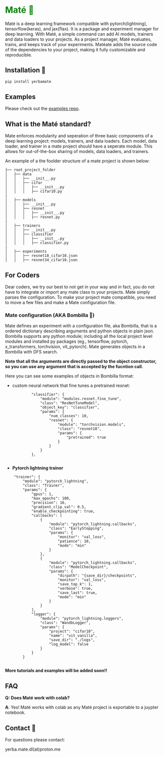 <h1 style="color:green"><span style="color:green">Maté 🧉</span></h1>

Maté is a deep learning framework compatible with pytorch(lightning), tensorflow(keras), and jax(flax). It is a package and experiment manager for deep learning. With Maté, a simple command can add AI models, trainers and data loaders to your projects. As a project manager, Maté evaluates, trains, and keeps track of your experiments. Matéate adds the source code of the dependencies to your project, making it fully customizable and reproducible.


## Installation 🔌

```bash
pip install yerbamate
```

## Examples

Please check out the [examples repo](https://github.com/ilex-paraguariensis/examples/).



## What is the Maté standard?
Mate enforces modularity and seperation of three basic components of a deep learning project: models, trainers, and data loaders. Each model, data loader, and trainer in a mate project should have a seperate module. This allows for out-of-the-box sharing of models, data loaders, and trainers. 

An example of a the foolder structure of a mate project is shown below:

```
├── root_project_folder
│   ├── data
│   │   ├── __init__.py
│   │   ├── cifar
│   │   │   ├── __init__.py
│   │   │   ├── cifar10.py
|
│   ├── models
│   │   ├── __init__.py
│   │   ├── resnet
│   │   │   ├── __init__.py
│   │   │   ├── resnet.py
|
│   ├── trainers
│   │   ├── __init__.py
│   │   ├── classifier
│   │   │   ├── __init__.py
│   │   │   ├── classifier.py
|
│   ├── experiments
│   │   ├── resnet18_cifar10.json
│   │   ├── resnet34_cifar10.json

```




## For Coders
Dear coders, we try our best to not get in your way and in fact, you do not have to integrate or import any mate class to your projects. Mate simply parses the configuration. To make your project mate compatible, you need to move a few files and make a Mate configuration file. 

### Mate configuration (AKA Bombilla 🧉)
Mate defines an experiment with a configuration file, aka Bombilla, that is a ordered dictionary describing arguments and python objects in plain json. Bombilla supports any python module; including all the local project level modules and installed py packages (eg., tensorflow, pytorch, x_transformers, torchvision, vit_pytorch). Mate generates objects in a Bombilla with DFS search. 

**Note that all the arguments are directly passed to the object constructor, so you can use any argument that is accepted by the fucntion call.**

Here you can see some examples of objects in Bombilla format:
* custom neural network that fine tunes a pretrained resnet:
```
            "classifier": {
                "module": "modules.resnet.fine_tune",
                "class": "ResNetTuneModel",
                "object_key": "classifier",
                "params": {
                    "num_classes": 10,
                    "resnet": {
                        "module": "torchvision.models",
                        "class": "resnet18",
                        "params": {
                            "pretrained": true
                        }
                    }
                }
            },


```
* **Pytorch lightning trainer**

```
    "trainer": {
        "module": "pytorch_lightning",
        "class": "Trainer",
        "params": {
            "gpus": 1,
            "max_epochs": 100,
            "precision": 16,
            "gradient_clip_val": 0.5,
            "enable_checkpointing": true,
            "callbacks": [
                {
                    "module": "pytorch_lightning.callbacks",
                    "class": "EarlyStopping",
                    "params": {
                        "monitor": "val_loss",
                        "patience": 10,
                        "mode": "min"
                    }
                },
                {
                    "module": "pytorch_lightning.callbacks",
                    "class": "ModelCheckpoint",
                    "params": {
                        "dirpath": "{save_dir}/checkpoints",
                        "monitor": "val_loss",
                        "save_top_k": 1,
                        "verbose": true,
                        "save_last": true,
                        "mode": "min"
                    }
                }
            ],
            "logger": {
                "module": "pytorch_lightning.loggers",
                "class": "WandbLogger",
                "params": {
                    "project": "cifar10",
                    "name": "vit_vanilla",
                    "save_dir": "./logs",
                    "log_model": false
                }
            }
        }
    
```


**More tutorials and examples will be added soon!!**



## FAQ
**Q: Does Maté work with colab?**

**A**: Yes! Maté works with colab as any Maté project is exportable to a juypter notebook.

## Contact 🤝 

For questions please contact:

yerba.mate.dl(at)proton.me
